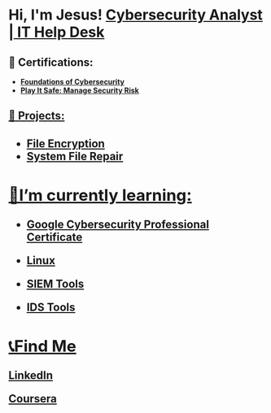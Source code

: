 <h1>Hi, I'm Jesus!  <a href="www.linkedin.com/in/CyberSilo">Cybersecurity Analyst | IT Help Desk </a>

<h2>📃 Certifications:</h2>

- <b> <a href="https://coursera.org/share/eade6cd58bf3abe58332cdcfee1e1747"> Foundations of Cybersecurity <b>
- <b> <a href="https://coursera.org/share/d73a0f48ce7315a6fd11c47d2269e985"> Play It Safe: Manage Security Risk <b>

<h2>📜 Projects:<h2>

 - <b> <a href="https://github.com/CyberSilo/File-Encryption/tree/93aa20f67898bd00f250d5f98fda9a0a7475d24d">File Encryption
 - <b> <a href="https://github.com/CyberSilo/System-File-Repair/blob/main/README.md"> System File Repair

 <h2>🌱I’m currently learning:</h2>
 
 - <b>Google Cybersecurity Professional Certificate</b>

  - <b>Linux <b>

 - <b>SIEM Tools <b>

 - <b>IDS Tools <b>

 <h2>📞Find Me</h2>

<a href="https://www.linkedin.com/in/CyberSilo/">LinkedIn

<a href="https://www.coursera.org/user/155d64dc05db2f91680ceeb60b1b860b">Coursera

 


 



